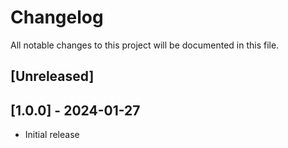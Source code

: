 # Changelog

All notable changes to this project will be documented in this file.

## [Unreleased]

## [1.0.0] - 2024-01-27
 - Initial release
